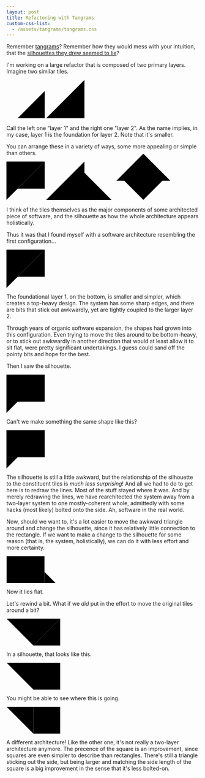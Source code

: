 ```yaml
---
layout: post
title: Refactoring with Tangrams
custom-css-list:
  - /assets/tangrams/tangrams.css
---
```


Remember [tangrams](https://en.wikipedia.org/wiki/Tangram)? Remember how they would mess with your intuition, that the [silhouettes they drew seemed to lie](https://en.wikipedia.org/wiki/Tangram#Paradoxes)?

I'm working on a large refactor that is composed of two primary layers. Imagine two similar tiles.

<p class="svg-container">
  <svg
    class="outline"
    width="100px"
    height="100px"
    viewBox="0 0 1 1"
  >
    <polygon
      vector-effect="non-scaling-stroke"
      points="0,1 1,1 1,0"
      transform-origin="1 1"
      transform="scale(0.70710678,  0.70710678)"
    />
  </svg>
  <svg
    class="outline"
    width="100px"
    height="100px"
    viewBox="0 0 1 1"
  >
    <polygon
      vector-effect="non-scaling-stroke"
      points="0,1 1,1 1,0"
    />
  </svg>
</p>

Call the left one "layer 1" and the right one "layer 2". As the name implies, in my case, layer 1 is the foundation for layer 2. Note that it's smaller.

You can arrange these in a variety of ways, some more appealing or simple than others.

<p class="svg-container">
  <svg
    class="outline"
    width="100px"
    height="100px"
    viewBox="0 0 1 1"
  >
    <polygon
      vector-effect="non-scaling-stroke"
      points="0,1 1,1 1,0"
      transform-origin="1 0"
      transform="scale(0.70710678,  0.70710678)"
    />
    <polygon
      vector-effect="non-scaling-stroke"
      points="0,1 1,1 1,0"
      transform-origin="0.5 0.5"
      transform="rotate(180)"
    />
  </svg>
  <svg
    class="outline"
    width="200px"
    height="100px"
    viewBox="0 0 2 1"
  >
    <polygon
      vector-effect="non-scaling-stroke"
      points="0,1 1,1 1,0"
    />
    <polygon
      vector-effect="non-scaling-stroke"
      points="0,1 1,1 1,0"
      transform-origin="1 1"
      transform="scale(-0.70710678,  0.70710678)"
    />
  </svg>
  <svg
    class="outline"
    width="100px"
    height="100px"
    viewBox="0 0 1 1"
    transform="rotate(-135)"
    tranform-origin="0.5 0.5"
  >
    <polygon
      vector-effect="non-scaling-stroke"
      points="0,1 1,1 1,0"
    />
    <polygon
      vector-effect="non-scaling-stroke"
      points="0,1 1,1 1,0"
      transform-origin="0.5 0.5"
      transform="rotate(180) scale(0.70710678,  0.70710678)"
    />
  </svg>
</p>

I think of the tiles themselves as the major components of some architected piece of software, and the silhouette as how the whole architecture appears holistically.

Thus it was that I found myself with a software architecture resembling the first configuration...

<p class="svg-container">
  <svg
    class="outline"
    width="100px"
    height="100px"
    viewBox="0 0 1 1"
  >
    <polygon
      vector-effect="non-scaling-stroke"
      points="0,1 1,1 1,0"
      transform-origin="1 0"
      transform="scale(0.70710678,  0.70710678)"
    />
    <polygon
      vector-effect="non-scaling-stroke"
      points="0,1 1,1 1,0"
      transform-origin="0.5 0.5"
      transform="rotate(180)"
    />
  </svg>
</p>

The foundational layer 1, on the bottom, is smaller and simpler, which creates a top-heavy design. The system has some sharp edges, and there are bits that stick out awkwardly, yet are tightly coupled to the larger layer 2.

Through years of organic software expansion, the shapes had grown into this configuration. Even trying to move the tiles around to be bottom-heavy, or to stick out awkwardly in another direction that would at least allow it to sit flat, were pretty significant undertakings. I guess could sand off the pointy bits and hope for the best.

Then I saw the silhouette.

<p class="svg-container">
  <svg
    class="silhouette"
    width="100px"
    height="100px"
    viewBox="0 0 1 1"
  >
    <polygon
      vector-effect="non-scaling-stroke"
      points="0,0 1,0 1,0.70710678 0.29289322,0.70710678 0,1"
    />
  </svg>
</p>

Can't we make something the same shape like this?

<p class="svg-container">
  <svg
    class="outline"
    width="100px"
    height="100px"
    viewBox="0 0 1 1"
  >
    <polygon
      vector-effect="non-scaling-stroke"
      points="0,0 1,0 1,0.70710678 0,0.70710678"
    />
    <polygon
      vector-effect="non-scaling-stroke"
      points="0,1 0,0.70710678 0.29289322,0.70710678"
    />
  </svg>
</p>

The silhouette is still a little awkward, but the relationship of the silhouette to the constituent tiles is _much less surprising_! And all we had to do to get here is to redraw the lines. Most of the stuff stayed where it was. And by merely redrawing the lines, we have rearchitected the system away from a two-layer system to one mostly-coherent whole, admittedly with some hacks (most likely) bolted onto the side. Ah, software in the real world.

Now, should we want to, it's a lot easier to move the awkward triangle around and change the silhouette, since it has relatively little connection to the rectangle. If we want to make a change to the silhouette for some reason (that is, the system, holistically), we can do it with less effort and more certainty.

<p class="svg-container">
  <svg
    class="outline"
    width="129px"
    height="70px"
    viewBox="0 0 1.29289322 0.70710678"
  >
    <polygon
      vector-effect="non-scaling-stroke"
      points="0,0 1,0 1,0.70710678 0,0.70710678"
    />
    <polygon
      vector-effect="non-scaling-stroke"
      points="1,0.41421356 1,0.70710678 1.29289322,0.70710678"
    />
  </svg>
</p>

Now it lies flat.

Let's rewind a bit. What if we _did_ put in the effort to move the original tiles around a bit?

<p class="svg-container">
  <svg
    class="outline"
    width="141px"
    height="70px"
    viewBox="0 0 1.41421356 0.70710678"
  >
    <polygon
      vector-effect="non-scaling-stroke"
      points="0,0 1.41421356,0 0.70710678,0.70710678"
    />
    <polygon
      vector-effect="non-scaling-stroke"
      points="1.41421356,0 0.70710678,0.70710678 1.41421356,0.70710678"
    />
  </svg>
</p>

In a silhouette, that looks like this.

<p class="svg-container">
  <svg
    class="silhouette"
    width="141px"
    height="70px"
    viewBox="0 0 1.41421356 0.70710678"
  >
    <polygon
      vector-effect="non-scaling-stroke"
      points="0,0 1.41421356,0 1.41421356,0.70710678 0.70710678,0.70710678"
    />
  </svg>
</p>

You might be able to see where this is going.

<p class="svg-container">
  <svg
    class="outline"
    width="141px"
    height="70px"
    viewBox="0 0 1.41421356 0.70710678"
  >
    <polygon
      vector-effect="non-scaling-stroke"
      points="0,0 0.70710678,0 0.70710678,0.70710678"
    />
    <polygon
      vector-effect="non-scaling-stroke"
      points="0,0 0.70710678,0, 0.70710678,0.70710678, 0,0.70710678"
      transform="translate(0.70710678, 0)"
    />
  </svg>
</p>

A different architecture! Like the other one, it's not really a two-layer architecture anymore. The precence of the square is an improvement, since squares are even simpler to describe than rectangles. There's still a triangle sticking out the side, but being larger and matching the side length of the square is a big improvement in the sense that it's less bolted-on.

